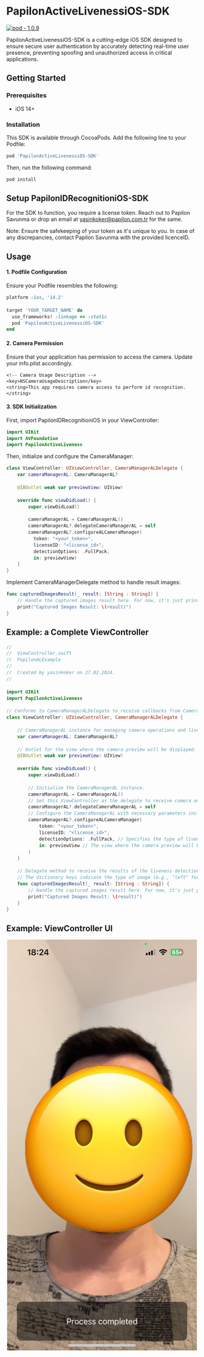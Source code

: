 # PapilonActiveLivenessiOS-SDK

[![pod - 1.0.9](https://img.shields.io/badge/pod-1.0.9-blue)](https://cocoapods.org/)

PapilonActiveLivenessiOS-SDK is a cutting-edge iOS SDK designed to ensure secure user authentication by accurately detecting real-time user presence, preventing spoofing and unauthorized access in critical applications.

## Getting Started
### Prerequisites

- iOS 14+

### Installation

This SDK is available through CocoaPods. Add the following line to your Podfile:

```ruby
pod 'PapilonActiveLivenessiOS-SDK'
```

Then, run the following command:

```ruby
pod install
```

## Setup PapilonIDRecognitioniOS-SDK

For the SDK to function, you require a license token. Reach out to Papilon Savunma or drop an email at yasinkoker@papilon.com.tr for the same.

Note: Ensure the safekeeping of your token as it's unique to you. In case of any discrepancies, contact Papilon Savunma with the provided licenceID.

## Usage

#### 1. Podfile Configuration

Ensure your Podfile resembles the following:

```ruby
platform :ios, '14.2'

target 'YOUR_TARGET_NAME' do
  use_frameworks! :linkage => :static
  pod 'PapilonActiveLivenessiOS-SDK'
end
```

#### 2. Camera Permission

Ensure that your application has permission to access the camera. Update your info.plist accordingly.

    <!-- Camera Usage Description -->
    <key>NSCameraUsageDescription</key>
    <string>This app requires camera access to perform id recognition.</string>

#### 3. SDK Initialization

First, import PapilonIDRecognitioniOS in your ViewController:
```swift
import UIKit
import AVFoundation
import PapilonActiveLiveness
```

Then, initialize and configure the CameraManager:
```swift
class ViewController: UIViewController, CameraManagerALDelegate {
    var cameraManagerAL: CameraManagerAL?
    
    @IBOutlet weak var previewView: UIView!
    
    override func viewDidLoad() {
        super.viewDidLoad()
        
        cameraManagerAL = CameraManagerAL()
        cameraManagerAL?.delegateCameraManagerAL = self
        cameraManagerAL?.configureALCameraManager(
          token: "<your_token>", 
          licenseID: "<license_id>",
          detectionOptions: .FullPack, 
          in: previewView)
    }
}
```

Implement CameraManagerDelegate method to handle result images:
```swift
func capturedImagesResult(_ result: [String : String]) {
    // Handle the captured images result here. For now, it's just printed to the console.
    print("Captured Images Result: \(result)")
}
```

## Example: a Complete ViewController
```swift
//
//  ViewController.swift
//  PapilonALExample
//
//  Created by yasinkoker on 27.02.2024.
//

import UIKit
import PapilonActiveLiveness

// Conforms to CameraManagerALDelegate to receive callbacks from CameraManagerAL.
class ViewController: UIViewController, CameraManagerALDelegate {

    // CameraManagerAL instance for managing camera operations and liveness detection.
    var cameraManagerAL: CameraManagerAL?
    
    // Outlet for the view where the camera preview will be displayed.
    @IBOutlet weak var previewView: UIView!

    override func viewDidLoad() {
        super.viewDidLoad()
        
        // Initialize the CameraManagerAL instance.
        cameraManagerAL = CameraManagerAL()
        // Set this ViewController as the delegate to receive camera and liveness detection events.
        cameraManagerAL?.delegateCameraManagerAL = self
        // Configure the CameraManagerAL with necessary parameters including token, licenseID, detection options, and the preview view.
        cameraManagerAL?.configureALCameraManager(
            token: "<your_token>",
            licenseID: "<license_id>",
            detectionOptions: .FullPack, // Specifies the type of liveness detection to perform.
            in: previewView // The view where the camera preview will be displayed.
        )
    }
    
    // Delegate method to receive the results of the liveness detection as a dictionary of base64-encoded images.
    // The dictionary keys indicate the type of image (e.g., "left" for left rotation).
    func capturedImagesResult(_ result: [String : String]) {
        // Handle the captured images result here. For now, it's just printed to the console.
        print("Captured Images Result: \(result)")
    }
}
```

## Example: ViewController UI
<div style="text-align:center">
    <img src="example-al-ui.jpg" alt="Example UI" width="500">
</div>